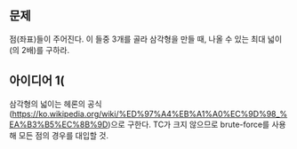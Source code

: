 ## 문제
점(좌표)들이 주어진다. 이 들중 3개를 골라 삼각형을 만들 때, 나올 수 있는 최대 넓이(의 2배)를 구하라.

## 아이디어 1(
삼각형의 넓이는 헤론의 공식(https://ko.wikipedia.org/wiki/%ED%97%A4%EB%A1%A0%EC%9D%98_%EA%B3%B5%EC%8B%9D)으로 구한다. TC가 크지 않으므로 brute-force를 사용해 모든 점의 경우를 대입할 것.
